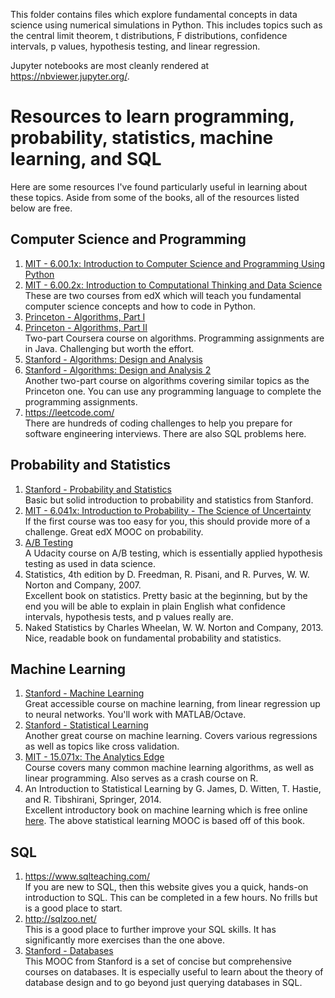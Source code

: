 This folder contains files which explore fundamental concepts in data science using numerical simulations in Python. This includes topics such as the central limit theorem, t distributions, F distributions, confidence intervals, p values, hypothesis testing, and linear regression.

<!--# Data Science Projects

This repo contains files for data science projects.

1. Fundamentals: Jupyter notebooks on numerical simulations of data science concepts.
2. ArxivTopicTrends: Jupyter notebook on using the Arxiv API to explore trends.
3. MovieRecommender: Files on collaborative filtering to predict movie ratings.
4. PCAforColdAtomImages: Python files to remove fringes from images using princal component analysis.
5. AtomNumber: Files examining strontium atom number dependence on experimental parameters.
6. Kaggle: Files to analyze data from Kaggle competitions.-->

Jupyter notebooks are most cleanly rendered at https://nbviewer.jupyter.org/.

# Resources to learn programming, probability, statistics, machine learning, and SQL
Here are some resources I've found particularly useful in learning about these topics. Aside from some of the books, all of the resources listed below are free.

## Computer Science and Programming
1. [MIT - 6.00.1x: Introduction to Computer Science and Programming Using Python](https://www.edx.org/course/introduction-computer-science-mitx-6-00-1x-10)
2. [MIT - 6.00.2x: Introduction to Computational Thinking and Data Science](https://www.edx.org/course/introduction-computational-thinking-data-mitx-6-00-2x-5#!)  
These are two courses from edX which will teach you fundamental computer science concepts and how to code in Python.
3. [Princeton - Algorithms, Part I](https://www.coursera.org/learn/algorithms-part1)
4. [Princeton - Algorithms, Part II](https://www.coursera.org/learn/algorithms-part2)  
Two-part Coursera course on algorithms. Programming assignments are in Java. Challenging but worth the effort.  
5. [Stanford - Algorithms: Design and Analysis](https://lagunita.stanford.edu/courses/course-v1:Engineering+Algorithms1+SelfPaced/about)
6. [Stanford - Algorithms: Design and Analysis 2](https://lagunita.stanford.edu/courses/course-v1:Engineering+Algorithms2+SelfPaced/about)  
Another two-part course on algorithms covering similar topics as the Princeton one. You can use any programming language to complete the programming assignments.  
7. https://leetcode.com/  
There are hundreds of coding challenges to help you prepare for software engineering interviews. There are also SQL problems here.

## Probability and Statistics
1. [Stanford - Probability and Statistics](https://lagunita.stanford.edu/courses/course-v1:OLI+ProbStat+Open_Jan2017/about)  
Basic but solid introduction to probability and statistics from Stanford.
2. [MIT - 6.041x: Introduction to Probability - The Science of Uncertainty](https://www.edx.org/course/introduction-probability-science-mitx-6-041x-2)  
If the first course was too easy for you, this should provide more of a challenge. Great edX MOOC on probability.
3. [A/B Testing](https://www.udacity.com/course/ab-testing--ud257)  
A Udacity course on A/B testing, which is essentially applied hypothesis testing as used in data science.  
4. Statistics, 4th edition by D. Freedman, R. Pisani, and R. Purves, W. W. Norton and Company, 2007.  
Excellent book on statistics. Pretty basic at the beginning, but by the end you will be able to explain in plain English what confidence intervals, hypothesis tests, and p values really are.
5. Naked Statistics by Charles Wheelan, W. W. Norton and Company, 2013.  
Nice, readable book on fundamental probability and statistics.

## Machine Learning
1. [Stanford - Machine Learning](https://www.coursera.org/learn/machine-learning)  
Great accessible course on machine learning, from linear regression up to neural networks. You'll work with MATLAB/Octave.  
2. [Stanford - Statistical Learning](https://lagunita.stanford.edu/courses/HumanitiesSciences/StatLearning/Winter2016/about)  
Another great course on machine learning. Covers various regressions as well as topics like cross validation.
3. [MIT - 15.071x: The Analytics Edge](https://www.edx.org/course/analytics-edge-mitx-15-071x-3)  
Course covers many common machine learning algorithms, as well as linear programming. Also serves as a crash course on R.  
4. An Introduction to Statistical Learning by G. James, D. Witten, T. Hastie, and R. Tibshirani, Springer, 2014.  
Excellent introductory book on machine learning which is free online [here](http://www-bcf.usc.edu/~gareth/ISL/). The above statistical learning MOOC is based off of this book.

## SQL
1. https://www.sqlteaching.com/  
If you are new to SQL, then this website gives you a quick, hands-on introduction to SQL. This can be completed in a few hours. No frills but is a good place to start.
2. http://sqlzoo.net/  
This is a good place to further improve your SQL skills. It has significantly more exercises than the one above.
3. [Stanford - Databases](https://lagunita.stanford.edu/courses/Home/Databases/Engineering/about)  
This MOOC from Stanford is a set of concise but comprehensive courses on databases. It is especially useful to learn about the theory of database design and to go beyond just querying databases in SQL.